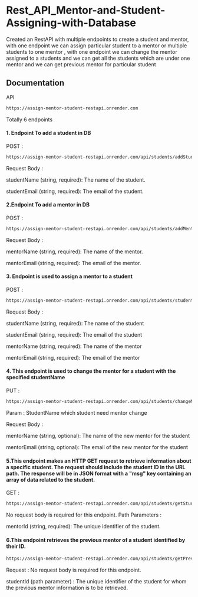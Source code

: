 # Rest_API_Mentor-and-Student-Assigning-with-Database

Created an RestAPI with multiple endpoints to create a student and mentor, with one endpoint we can assign particular student to a mentor or multiple students to one mentor , with one endpoint we can change the mentor assigned to a students and we can get all the students which are under one mentor and we can get previous mentor for particular student

## Documentation

API

```bash
https://assign-mentor-student-restapi.onrender.com
```

Totally 6 endpoints

#### 1. Endpoint To add a student in DB

POST :

```bash
https://assign-mentor-student-restapi.onrender.com/api/students/addStudent
```

Request Body :

studentName (string, required): The name of the student.

studentEmail (string, required): The email of the student.

#### 2.Endpoint To add a mentor in DB

POST :

```bash
https://assign-mentor-student-restapi.onrender.com/api/students/addMentor
```

Request Body :

mentorName (string, required): The name of the mentor.

mentorEmail (string, required): The email of the mentor.

#### 3. Endpoint is used to assign a mentor to a student

POST :

```bash
https://assign-mentor-student-restapi.onrender.com/api/students/studentToMentor
```

Request Body :

studentName (string, required): The name of the student

studentEmail (string, required): The email of the student

mentorName (string, required): The name of the mentor

mentorEmail (string, required): The email of the mentor

#### 4. This endpoint is used to change the mentor for a student with the specified studentName

PUT :

```bash
https://assign-mentor-student-restapi.onrender.com/api/students/changeMentor/{studentName}
```

Param : StudentName which student need mentor change

Request Body :

mentorName (string, optional): The name of the new mentor for the student

mentorEmail (string, optional): The email of the new mentor for the student

#### 5.This endpoint makes an HTTP GET request to retrieve information about a specific student. The request should include the student ID in the URL path. The response will be in JSON format with a "msg" key containing an array of data related to the student.

GET :

```bash
https://assign-mentor-student-restapi.onrender.com/api/students/getStudents/{mentorID}
```

No request body is required for this endpoint.
Path Parameters :

mentorId (string, required): The unique identifier of the student.

#### 6.This endpoint retrieves the previous mentor of a student identified by their ID.

```bash
https://assign-mentor-student-restapi.onrender.com/api/students/getPreviousMentor/{studentID}
```

Request :
No request body is required for this endpoint.

studentId (path parameter) : The unique identifier of the student for whom the previous mentor information is to be retrieved.
